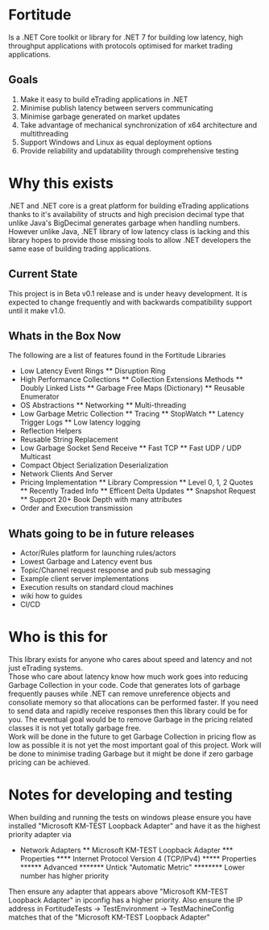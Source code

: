 # Fortitude

Is a .NET Core toolkit or library for .NET 7 for building low latency, high throughput 
applications with protocols optimised for market trading applications.

## Goals
1. Make it easy to build eTrading applications in .NET 
2. Minimise publish latency between servers communicating
3. Minimise garbage generated on market updates
4. Take advantage of mechanical synchronization of x64 architecture and multithreading
5. Support Windows and Linux as equal deployment options
6. Provide reliability and updatability through comprehensive testing

# Why this exists
.NET and .NET core is a great platform for building eTrading applications thanks to it's availability of 
structs and high precision decimal type that unlike Java's BigDecimal generates garbage when handling numbers.
However unlike Java, .NET library of low latency class is lacking and this library hopes to provide those missing
tools to allow .NET developers the same ease of building trading applications.

## Current State 
This project is in Beta v0.1 release and is under heavy development.  It is expected to change frequently 
and with backwards compatibility support until it make v1.0.

## Whats in the Box Now
The following are a list of features found in the Fortitude Libraries
* Low Latency Event Rings
** Disruption Ring 
* High Performance Collections
** Collection Extensions Methods
** Doubly Linked Lists
** Garbage Free Maps (Dictionary)
** Reusable Enumerator 
* OS Abstractions
** Networking
** Multi-threading
* Low Garbage Metric Collection
** Tracing
** StopWatch
** Latency Trigger Logs
** Low latency logging 
* Reflection Helpers
* Reusable String Replacement
* Low Garbage Socket Send Receive
** Fast TCP
** Fast UDP / UDP Multicast 
* Compact Object Serialization Deserialization
* Network Clients And Server
* Pricing Implementation
** Library Compression 
** Level 0, 1, 2 Quotes
** Recently Traded Info
** Efficent Delta Updates
** Snapshot Request  
** Support 20+ Book Depth with many attributes
* Order and Execution transmission
  
## Whats going to be in future releases
* Actor/Rules platform for launching rules/actors
* Lowest Garbage and Latency event bus
* Topic/Channel request response and pub sub messaging
* Example client server implementations
* Execution results on standard cloud machines
* wiki how to guides
* CI/CD

# Who is this for
This library exists for anyone who cares about speed and latency and not just eTrading systems.  
Those who care about latency know how much work goes into reducing Garbage Collection in your code.
Code that generates lots of garbage frequently pauses while .NET can remove unreference objects and
consoliate memory so that allocations can be performed faster.
If you need to send data and rapidly receive responses then this library could be for you.
The eventual goal would be to remove Garbage in the pricing related classes it is not yet totally garbage free.  
Work will be done in the future to get Garbage Collection in pricing flow as low as possible it is not yet
the most important goal of this project.  Work will be done to minimise trading Garbage but it might be done
if zero garbage pricing can be achieved.

# Notes for developing and testing
When building and running the tests on windows please ensure you have installed "Microsoft KM-TEST Loopback Adapter"
and have it as the highest priority adapter via
* Network Adapters 
** Microsoft KM-TEST Loopback Adapter 
*** Properties 
**** Internet Protocol Version 4 (TCP/IPv4)
***** Properties
****** Advanced
******* Untick "Automatic Metric"
******** Lower number has higher priority 

Then ensure any adapter that appears above "Microsoft KM-TEST Loopback Adapter" in ipconfig has a higher priority.
Also ensure the IP address in FortitudeTests -> TestEnvironment -> TestMachineConfig matches that of the 
"Microsoft KM-TEST Loopback Adapter"